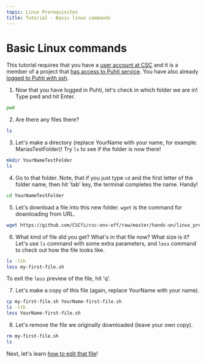 ```yaml
---
topic: Linux Prerequisites
title: Tutorial - Basic linux commands
---
```

# Basic Linux commands

This tutorial requires that you have a [user account at CSC](https://docs.csc.fi/accounts/how-to-create-new-user-account/)
and it is a member of a project that [has access to Puhti service](https://docs.csc.fi/accounts/how-to-add-service-access-for-project/).
You have also already [logged to Puhti with ssh](ssh-puhti.md).


1. Now that you have logged in Puhti, let's check in which folder we are in! Type pwd and hit Enter.
```bash
pwd
```

2. Are there any files there? 
```bash
ls
```

3. Let's make a directory (replace YourName with your name, for example: MariasTestFolder)! Try `ls` to see if the folder is now there!
```bash
mkdir YourNameTestFolder 
ls
```

4. Go to that folder. Note, that if you just type `cd` and the first letter of the folder name,  then hit 'tab' key, the terminal completes the name. Handy!
```bash
cd YourNameTestFolder
```

5. Let's download a file into this new folder. `wget` is the command for downloading from URL.
```bash
wget https://github.com/CSCfi/csc-env-eff/raw/master/hands-on/linux_prerequisites/my-first-file.sh
```

6. What kind of file did you get? What's in that file now? What size is it? Let's use `ls` command with some extra parameters, and `less`  command to check out how the file looks like. 
```bash
ls -lth
less my-first-file.sh
```
To exit the `less` preview of the file, hit 'q'. 

7. Let's make a copy of this file (again, replace YourName with your name).
```bash
cp my-first-file.sh YourName-first-file.sh
ls -lth
less YourName-first-file.sh
```

8. Let's remove the file we originally downloaded (leave your own copy). 
```bash
rm my-first-file.sh
ls
```

Next, let's learn [how to edit that file](basic-file-editing.md)!
